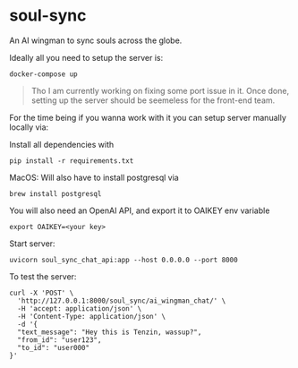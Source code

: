 # soul-sync
An AI wingman to sync souls across the globe.

Ideally all you need to setup the server is:
```
docker-compose up
```
> Tho I am currently working on fixing some port issue in it. Once done, setting up the server should be seemeless for the front-end team.


For the time being if you wanna work with it you can setup server manually locally via:

Install all dependencies with
```
pip install -r requirements.txt
```

MacOS: 
Will also have to install postgresql via 
```
brew install postgresql
```

You will also need an OpenAI API, and export it to OAIKEY env variable
```
export OAIKEY=<your key>
```

Start server:
```
uvicorn soul_sync_chat_api:app --host 0.0.0.0 --port 8000
```

To test the server:
```
curl -X 'POST' \
  'http://127.0.0.1:8000/soul_sync/ai_wingman_chat/' \
  -H 'accept: application/json' \
  -H 'Content-Type: application/json' \
  -d '{
  "text_message": "Hey this is Tenzin, wassup?",
  "from_id": "user123",
  "to_id": "user000"
}'
```